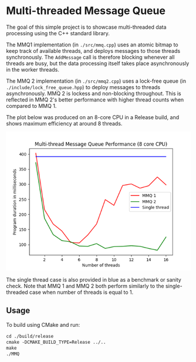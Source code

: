 # Multi-threaded Message Queue

The goal of this simple project is to showcase multi-threaded data processing using the C++ standard library. 

The MMQ1 implementation (in `./src/mmq.cpp`) uses an atomic bitmap to keep track of available threads, and deploys messages to those threads synchronously. The `AddMessage` call is therefore blocking whenever all threads are busy, but the data processing itself takes place asynchronously in the worker threads.

The MMQ 2 implementation (in `./src/mmq2.cpp`) uses a lock-free queue (in `./include/lock_free_queue.hpp`) to deploy messages to threads asynchronously. MMQ 2 is lockess and non-blocking throughout. This is reflected in MMQ 2's better performance with higher thread counts when compared to MMQ 1.

The plot below was produced on an 8-core CPU in a Release build, and shows maximum efficiency at around 8 threads.

![Plot](./plot.png)

The single thread case is also provided in blue as a benchmark or sanity check. Note that MMQ 1 and MMQ 2 both perform similarly to the single-threaded case when number of threads is equal to 1.

## Usage

To build using CMake and run:

```
cd ./build/release
cmake -DCMAKE_BUILD_TYPE=Release ../..
make
./MMQ
```